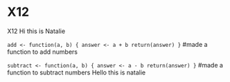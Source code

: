 # X12
X12
Hi this is Natalie

`add <- function(a, b) {
  answer <- a + b
  return(answer)
  }`  #made a function to add numbers

`subtract <- function(a, b) {
  answer <- a - b
  return(answer)
  }` #made a function to subtract numbers
 Hello this is natalie 
